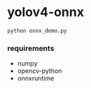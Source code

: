 # yolov4-onnx

```console
python onnx_demo.py
```

### requirements
- numpy
- opencv-python
- onnxruntime
